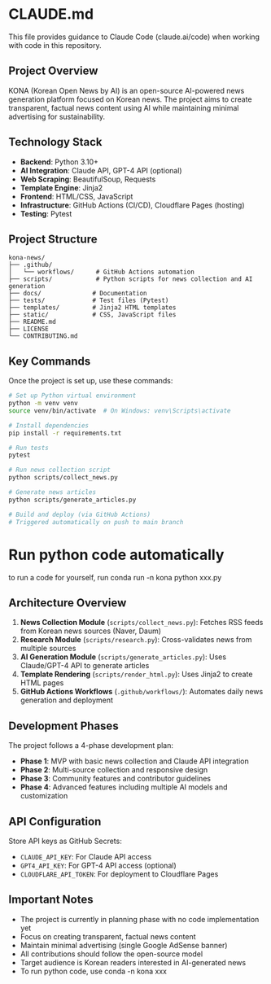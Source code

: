# CLAUDE.md

This file provides guidance to Claude Code (claude.ai/code) when working with code in this repository.

## Project Overview

KONA (Korean Open News by AI) is an open-source AI-powered news generation platform focused on Korean news. The project aims to create transparent, factual news content using AI while maintaining minimal advertising for sustainability.

## Technology Stack

- **Backend**: Python 3.10+
- **AI Integration**: Claude API, GPT-4 API (optional)
- **Web Scraping**: BeautifulSoup, Requests
- **Template Engine**: Jinja2
- **Frontend**: HTML/CSS, JavaScript
- **Infrastructure**: GitHub Actions (CI/CD), Cloudflare Pages (hosting)
- **Testing**: Pytest

## Project Structure

```
kona-news/
├── .github/
│   └── workflows/      # GitHub Actions automation
├── scripts/            # Python scripts for news collection and AI generation
├── docs/              # Documentation
├── tests/             # Test files (Pytest)
├── templates/         # Jinja2 HTML templates
├── static/            # CSS, JavaScript files
├── README.md
├── LICENSE
└── CONTRIBUTING.md
```

## Key Commands

Once the project is set up, use these commands:

```bash
# Set up Python virtual environment
python -m venv venv
source venv/bin/activate  # On Windows: venv\Scripts\activate

# Install dependencies
pip install -r requirements.txt

# Run tests
pytest

# Run news collection script
python scripts/collect_news.py

# Generate news articles
python scripts/generate_articles.py

# Build and deploy (via GitHub Actions)
# Triggered automatically on push to main branch
```

# Run python code automatically
to run a code for yourself, run conda run -n kona python xxx.py


## Architecture Overview

1. **News Collection Module** (`scripts/collect_news.py`): Fetches RSS feeds from Korean news sources (Naver, Daum)
2. **Research Module** (`scripts/research.py`): Cross-validates news from multiple sources
3. **AI Generation Module** (`scripts/generate_articles.py`): Uses Claude/GPT-4 API to generate articles
4. **Template Rendering** (`scripts/render_html.py`): Uses Jinja2 to create HTML pages
5. **GitHub Actions Workflows** (`.github/workflows/`): Automates daily news generation and deployment

## Development Phases

The project follows a 4-phase development plan:
- **Phase 1**: MVP with basic news collection and Claude API integration
- **Phase 2**: Multi-source collection and responsive design
- **Phase 3**: Community features and contributor guidelines
- **Phase 4**: Advanced features including multiple AI models and customization

## API Configuration

Store API keys as GitHub Secrets:
- `CLAUDE_API_KEY`: For Claude API access
- `GPT4_API_KEY`: For GPT-4 API access (optional)
- `CLOUDFLARE_API_TOKEN`: For deployment to Cloudflare Pages

## Important Notes

- The project is currently in planning phase with no code implementation yet
- Focus on creating transparent, factual news content
- Maintain minimal advertising (single Google AdSense banner)
- All contributions should follow the open-source model
- Target audience is Korean readers interested in AI-generated news
- To run python code, use conda -n kona xxx
